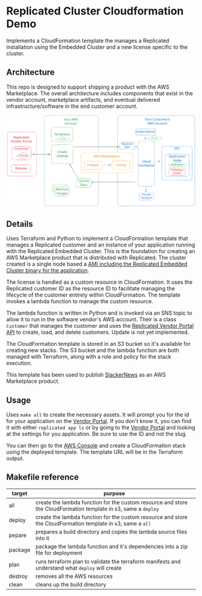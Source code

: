 # Replicated Cluster Cloudformation Demo
   
Implements a CloudFormation template the manages a Replicated installation
using the Embedded Cluster and a new license specific to the cluster.

Architecture
------------

This repo is designed to support shipping a product with the AWS Marketplace.
The overall architecture includes components that exist in the vendor account,
marketplace artifacts, and eventual delivered infrastructure/software in the
end customer account.

![Overview diagram showing components in the vendor account, customer account, and provided by Amazon](./img/overview.svg)

Details
-------

Uses Terraform and Python to implement a CloudFormation template that manages
a Replicated customer and an instance of your application running with the
Replicated Embedded Cluster. This is the foundation for creating an AWS
Marketplace product that is distributed with Replicated. The cluster created
is a single node based a [AMI including the Replicated Embedded Cluster binary
for the application](crdant/embedded-cluster-ami).

The license is handled as a custom resource in CloudFormation. It uses
the Replicated customer ID as the resource ID to facilitate managing the
lifecycle of the customer entirely within CloudFormation. The template
invokes a lambda function to manage the custom resource.

The lambda function is written in Python and is invoked via an SNS topic to
allow it to run in the software vendor's AWS account. Their is a class
`Customer` that manages the customer and uses the [Replicated Vendor Portal
API](https://replicated-vendor-api.readme.io/reference) to create, load, and
delete customers. Update is not yet implemented.

The CloudFormation template is stored in an S3 bucket so it's available
for creating new stacks. The S3 bucket and the lambda function are both
managed with Terraform, along with a role and policy for the stack
execution.

This template has been used to publish [SlackerNews](https://slackernews.io)
as an AWS Marketplace product.

Usage
-----

Uses `make all` to create the necessary assets. It will prompt you for the id
for your application on the [Vendor Portal](https://vendor.replicated.com). If
you don't know it, you can find it with either `replicated app ls` or by going 
to the [Vendor Portal](https://vendor.replicated.com) and looking at the 
settings for you application. Be sure to use the ID and not the slug.

You can then go to the [AWS Console](https://console.aws.amazon.com) and create
a CloudFormation stack using the deployed template. The template URL will be
in the Terraform output.

## Makefile reference

| target | purpose |
|--------|----------|
| all     | create the lambda function for the custom resource and store the CloudFormation template in s3, same a `deploy` |
| deploy  | create the lambda function for the custom resource and store the CloudFormation template in s3, same a `all` |
| pepare  | prepares a build directory and copies the lambda source files into it |
| package | package the lambda function and it's dependencies into a zip file for deployment |
| plan    | runs terraform plan to validate the terraform manifests and understand what `deploy` will create |
| destroy | removes all the AWS resources |
| clean   | cleans up the build directory |

